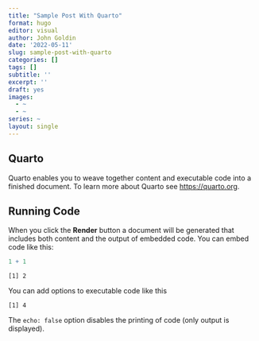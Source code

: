 ```yaml
---
title: "Sample Post With Quarto"
format: hugo
editor: visual
author: John Goldin
date: '2022-05-11'
slug: sample-post-with-quarto
categories: []
tags: []
subtitle: ''
excerpt: ''
draft: yes
images:
  - ~
  - ~
series: ~
layout: single
---
```




## Quarto

Quarto enables you to weave together content and executable code into a finished document. To learn more about Quarto see <https://quarto.org>.

## Running Code

When you click the **Render** button a document will be generated that includes both content and the output of embedded code. You can embed code like this:

``` r
1 + 1
```

    [1] 2

You can add options to executable code like this

    [1] 4

The `echo: false` option disables the printing of code (only output is displayed).
